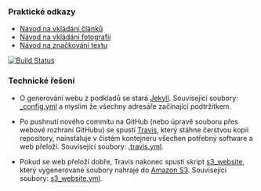 ### Praktické odkazy

* [Návod na vkládání článků](https://github.com/Ohlasy/redakce/blob/master/vkladani-clanku.md)
* [Návod na vkládání fotografií](https://github.com/Ohlasy/redakce/blob/master/vkladani-fotografii.md)
* [Návod na značkování textu](https://github.com/Ohlasy/redakce/blob/master/markdown.md)

[![Build Status](https://travis-ci.org/Ohlasy/web.svg?branch=gh-pages)](https://travis-ci.org/Ohlasy/web)

### Technické řešení

* O generování webu z podkladů se stará [Jekyll](http://jekyllrb.com). Související soubory: [\_config.yml](https://github.com/Ohlasy/web/blob/gh-pages/_config.yml) a myslím že všechny adresáře začínající podtržítkem.

* Po pushnutí nového commitu na GitHub (nebo úpravě souboru přes webové rozhraní GitHubu) se spustí [Travis](https://travis-ci.org), který stáhne čerstvou kopii repository, nainstaluje v čistém kontejneru všechen potřebný software a web přeloží. Související soubory: [.travis.yml](https://github.com/Ohlasy/web/blob/gh-pages/.travis.yml).

* Pokud se web přeloží dobře, Travis nakonec spustí skript [s3_website](https://github.com/laurilehmijoki/s3_website), který vygenerované soubory nahraje do [Amazon S3](https://aws.amazon.com/s3/). Související soubory: [s3_website.yml](https://github.com/Ohlasy/web/blob/gh-pages/s3_website.yml).

